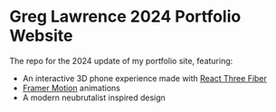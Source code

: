# Greg Lawrence 2024 Portfolio Website

The repo for the 2024 update of my portfolio site, featuring:
- An interactive 3D phone experience made with [React Three Fiber](https://github.com/pmndrs/react-three-fiber)
- [Framer Motion](https://motion.dev/) animations
- A modern neubrutalist inspired design

